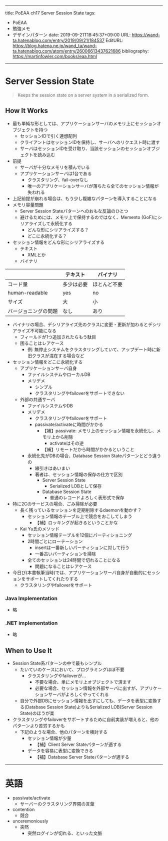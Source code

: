 ---
title: PoEAA ch17 Server Session State
tags:
- PoEAA
- 勉強メモ
- デザインパターン
date: 2019-09-21T18:45:37+09:00
URL: https://wand-ta.hatenablog.com/entry/2019/09/21/184537
EditURL: https://blog.hatena.ne.jp/wand_ta/wand-ta.hatenablog.com/atom/entry/26006613437621686
bibliography: https://martinfowler.com/books/eaa.html
-------------------------------------

# Server Session State

> Keeps the session state on a server system in a serialized form.


## How It Works

- 最も単純な形としては、アプリケーションサーバのメモリ上にセッションオブジェクトを持つ
    - セッションIDで引く連想配列
    - クライアントはセッションIDを保持し、サーバへのリクエスト時に渡す
    - サーバはセッションIDを受け取り、当該セッションのセッションオブジェクトを読み込む
- 前提
    - サーバが十分なメモリを積んでいる
    - アプリケーションサーバは1台である
        - クラスタリング、fail-overなし
        - 唯一のアプリケーションサーバが落ちたら全てのセッション情報が失われる
- 上記前提が崩れる場合は、もう少し複雑なパターンを導入することになる
- メモリ容量問題
    - Server Session Stateパターンへのおもな反論のひとつ
    - 避けるためには、メモリ上で保持するのではなく、Memento (GoF)にシリアライズして永続化する
        - どんな形にシリアライズする？
        - どこに永続化する？
- セッション情報をどんな形にシリアライズする
    - テキスト
        - XMLとか
    - バイナリ

|                      | テキスト   | バイナリ     |
|----------------------|------------|--------------|
| コード量             | 多少は必要 | ほとんど不要 |
| human-readable       | yes        | no           |
| サイズ               | 大         | 小           |
| バージョニングの問題 | なし       | あり         |

- バイナリの場合、デシリアライズ先のクラスに変更・更新が加わるとデシリアライズ不可能になる
    - フィールドが1つ追加されたらもう駄目
    - 困ることはレアケース
        - 例: 無停止システムをクラスタリングしていて、アップデート時に新旧クラスが混在する場合など
- セッション情報をどこに永続化する
    - アプリケーションサーバ自身
        - ファイルシステムやローカルDB
        - メリデメ
            - シンプル
            - クラスタリングやfailoverをサポートできない
    - 外部の共通サーバ
        - ファイルシステムやDB
        - メリデメ
            - クラスタリングやfailoverをサポート
            - passivate/activateに時間がかかる
                - 【補】passivate: メモリ上のセッション情報を永続化し、メモリ上から削除
                    - activateはその逆
                - 【補】リモートだから時間がかかるということ
        - 永続化先がDBの場合、Database Session Stateパターンとどう違うの
            - 線引きはあいまい
            - 著者は、セッション情報の保存の仕方で区別
                - Server Session State
                    - Serialized LOBとして保存
                - Database Session State
                    - 普通のレコードよろしく表形式で保存
- 特に2Cのサービスの場合、ごみ掃除が必要
    - 長く残っているセッションを定期削除するdaemonを動かす？
        - セッション情報のテーブル上で競合をおこしてしまう
            - 【補】ロッキングが起きるということかな
    - Kai Yu氏のメソッド
        - セッション情報テーブルを12個にパーティショニング
        - 2時間ごとにローテーション
            - insertは一番新しいパーティションに対して行う
            - 一番古いパーティションを掃除
        - 全てのセッションは24時間で切れることになる
            - 問題になることはレアケース
- 今日び(本書執筆当時)では、アプリケーションサーバ自身が自動的にセッションをサポートしてくれたりする
    - クラスタリングやfailoverをサポート

### Java Implementation

- 略

### .NET implementation

- 略


## When to Use It

- Session State系パターンの中で最もシンプル
    - たいていのケースにおいて、プログラミングほぼ不要
        - クラスタリングやfailoverが...
            - 不要な場合、単にメモリ上オブジェクトで済ます
            - 必要な場合、セッション情報を外部サーバに出すが、アプリケーションサーバがよろしくやってくれる
    - 自分で外部DBにセッション情報を出すにしても、データを表型に変換する(Database Session State)よりもSerialized LOB(Server Session State)のほうが楽
- クラスタリングやfailoverをサポートするために自前実装が増えると、他のパターンより苦労するかも
    - 下記のような場合、他のパターンを検討する
        - セッション情報が少量
            - 【補】Client Server Stateパターンが適する
        - データを容易に表型に変換できる
            - 【補】Database Server Stateパターンが適する

----------------------------------------

# 英語

- passivate/activate
    - サーバーのクラスタリング界隈の言葉
- contention
    - 競合
- unceremoniously
    - 突然
        - 突然ログインが切れる、といった文脈
